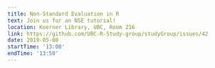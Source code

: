 ```yaml
---
title: Non-Standard Evaluation in R
text: Join us for an NSE tutorial!
location: Koerner Library, UBC, Room 216
link: https://github.com/UBC-R-Study-group/studyGroup/issues/42
date: 2019-05-08
startTime: '13:00'
endTime: '13:50'
---
```

